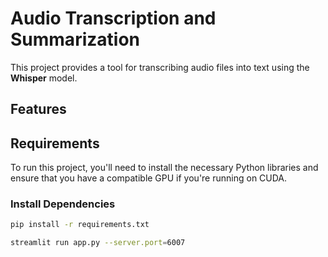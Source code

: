 # Audio Transcription and Summarization

This project provides a tool for transcribing audio files into text using the **Whisper** model.

## Features


## Requirements

To run this project, you'll need to install the necessary Python libraries and ensure that you have a compatible GPU if you're running on CUDA.

### Install Dependencies



```bash
pip install -r requirements.txt

streamlit run app.py --server.port=6007
 